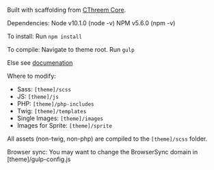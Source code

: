 Built with scaffolding from [CThreem Core](https://www.npmjs.com/package/cthreem-core).

Dependencies:
Node v10.1.0 (node -v)
NPM v5.6.0 (npm -v)

To install: 
Run `npm install`

To compile:
Navigate to theme root.
Run `gulp`

Else see [documenation](https://www.npmjs.com/package/cthreem-core)

Where to modify:
- Sass: `[theme]/scss`
- JS: `[theme]/js`
- PHP: `[theme]/php-includes`
- Twig: `[theme]/templates`
- Single Images: `[theme]/images`
- Images for Sprite: `[theme]/sprite`

All assets (non-twig, non-php) are compiled to the `[theme]/scss` folder.

Browser sync:
You may want to change the BrowserSync domain in [theme]/gulp-config.js